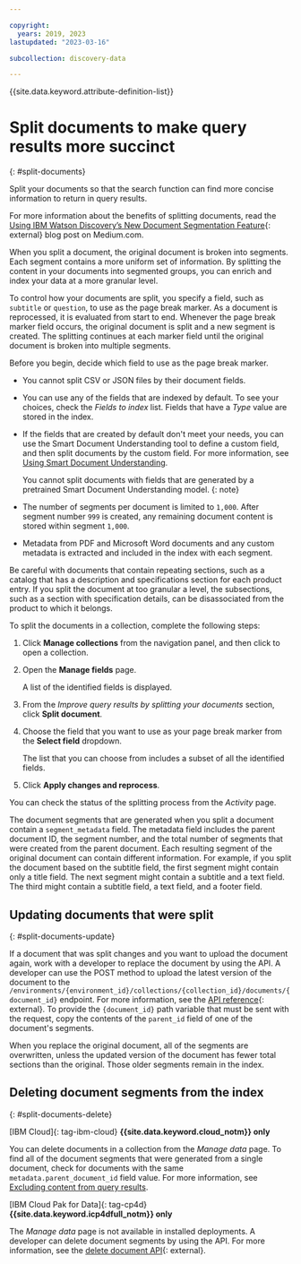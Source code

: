 ```yaml
---

copyright:
  years: 2019, 2023
lastupdated: "2023-03-16"

subcollection: discovery-data

---
```


{{site.data.keyword.attribute-definition-list}}

# Split documents to make query results more succinct
{: #split-documents}

Split your documents so that the search function can find more concise information to return in query results.

For more information about the benefits of splitting documents, read the [Using IBM Watson Discovery’s New Document Segmentation Feature](https://medium.com/ibm-watson/using-ibm-watson-discoverys-new-document-segmentation-feature-7a58b44d32c2){: external} blog post on Medium.com.

When you split a document, the original document is broken into segments. Each segment contains a more uniform set of information. By splitting the content in your documents into segmented groups, you can enrich and index your data at a more granular level.

To control how your documents are split, you specify a field, such as `subtitle` or `question`, to use as the page break marker. As a document is reprocessed, it is evaluated from start to end. Whenever the page break marker field occurs, the original document is split and a new segment is created. The splitting continues at each marker field until the original document is broken into multiple segments.

Before you begin, decide which field to use as the page break marker.

-   You cannot split CSV or JSON files by their document fields.
-   You can use any of the fields that are indexed by default. To see your choices, check the *Fields to index* list. Fields that have a *Type* value are stored in the index.
-   If the fields that are created by default don't meet your needs, you can use the Smart Document Understanding tool to define a custom field, and then split documents by the custom field. For more information, see [Using Smart Document Understanding](/docs/discovery-data?topic=discovery-data-configuring-fields).

    You cannot split documents with fields that are generated by a pretrained Smart Document Understanding model.
    {: note}
-   The number of segments per document is limited to `1,000`. After segment number `999` is created, any remaining document content is stored within segment `1,000`.
-   Metadata from PDF and Microsoft Word documents and any custom metadata is extracted and included in the index with each segment.

Be careful with documents that contain repeating sections, such as a catalog that has a description and specifications section for each product entry. If you split the document at too granular a level, the subsections, such as a section with specification details, can be disassociated from the product to which it belongs.

To split the documents in a collection, complete the following steps:

1.  Click **Manage collections** from the navigation panel, and then click to open a collection.
1.  Open the **Manage fields** page.

    A list of the identified fields is displayed.
1.  From the *Improve query results by splitting your documents* section, click **Split document**.
1.  Choose the field that you want to use as your page break marker from the **Select field** dropdown.

    The list that you can choose from includes a subset of all the identified fields.
1.  Click **Apply changes and reprocess**.

You can check the status of the splitting process from the *Activity* page.

The document segments that are generated when you split a document contain a `segment_metadata` field. The metadata field includes the parent document ID, the segment number, and the total number of segments that were created from the parent document. Each resulting segment of the original document can contain different information. For example, if you split the document based on the subtitle field, the first segment might contain only a title field. The next segment might contain a subtitle and a text field. The third might contain a subtitle field, a text field, and a footer field.

## Updating documents that were split
{: #split-documents-update}

If a document that was split changes and you want to upload the document again, work with a developer to replace the document by using the API. A developer can use the POST method to upload the latest version of the document to the `/environments/{environment_id}/collections/{collection_id}/documents/{document_id}` endpoint. For more information, see the [API reference](https://{DomainName}/apidocs/discovery-data#updatedocument){: external}. To provide the `{document_id}` path variable that must be sent with the request, copy the contents of the `parent_id` field of one of the document's segments.

When you replace the original document, all of the segments are overwritten, unless the updated version of the document has fewer total sections than the original. Those older segments remain in the index. 

## Deleting document segments from the index
{: #split-documents-delete}

[IBM Cloud]{: tag-ibm-cloud} **{{site.data.keyword.cloud_notm}} only**

You can delete documents in a collection from the *Manage data* page. To find all of the document segments that were generated from a single document, check for documents with the same `metadata.parent_document_id` field value. For more information, see [Excluding content from query results](/docs/discovery-data?topic=discovery-data-hide-data).

[IBM Cloud Pak for Data]{: tag-cp4d} **{{site.data.keyword.icp4dfull_notm}} only**

The *Manage data* page is not available in installed deployments. A developer can delete document segments by using the API. For more information, see the [delete document API](https://{DomainName}/apidocs/discovery-data#deletedocument){: external}.
